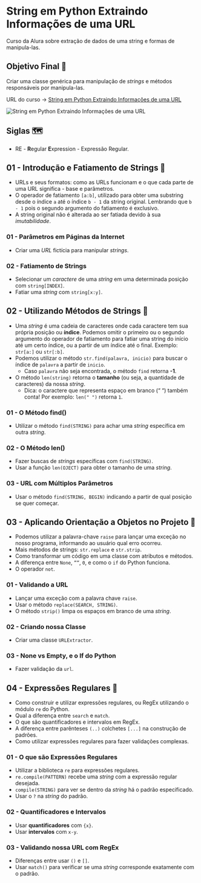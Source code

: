 # String em Python Extraindo Informações de uma URL

Curso da Alura sobre extração de dados de uma string e formas de manipula-las.

## Objetivo Final &#x1F3AF;

Criar uma classe genérica para manipulação de *strings* e métodos responsáveis por manipula-las.

URL do curso -> [String em Python Extraindo Informações de uma URL](https://cursos.alura.com.br/course/string-python-extraindo-informacoes-url)

![String em Python Extraindo Informações de uma URL](https://www.alura.com.br/assets/api/share/curso-string-python-extraindo-informacoes-url.png)

## Siglas &#x1F5FA;
* RE - **R**egular **E**xpression - Expressão Regular.

## 01 - Introdução e Fatiamento de Strings &#x1F516;
* URLs e seus formatos: como as URLs funcionam e o que cada parte de uma URL significa - base e parâmetros.
* O operador de fatiamento `[a:b]`, utilizado para obter uma substring desde o índice `a` até o índice `b - 1` da string original. Lembrando que `b - 1` pois o segundo argumento do fatiamento é exclusivo.
* A string original não é alterada ao ser fatiada devido à sua *imutabilidade*.

### 01 - Parâmetros em Páginas da Internet
* Criar uma *URL* fictícia para manipular *strings*.

### 02 - Fatiamento de Strings
* Selecionar um *caractere* de uma *string* em uma determinada posição com `string[INDEX]`.
* Fatiar uma *string* com `string[x:y]`.

## 02 - Utilizando Métodos de Strings &#x1F516;
* Uma *string* é uma cadeia de caracteres onde cada caractere tem sua própria posição ou **índice**.
Podemos omitir o primeiro ou o segundo argumento do operador de fatiamento para fatiar uma string do início até um certo índice, ou a partir de um índice até o final. Exemplo: `str[a:]` ou `str[:b]`.
* Podemos utilizar o método `str.find(palavra, inicio)` para buscar o índice de `palavra` a partir de `inicio`.
    * Caso `palavra` não seja encontrada, o método `find` retorna **-1**.
* O método `len(string)` retorna o **tamanho** (ou seja, a quantidade de caracteres) da nossa *string*.
    * Dica: o caractere que representa espaço em branco (“ “) também conta! Por exemplo: `len(" ")` retorna `1`.

### 01 - O Método find()
* Utilizar o método `find(STRING)` para achar uma *string* específica em outra *string*.

### 02 - O Método len()
* Fazer buscas de *strings* específicas com `find(STRING)`.
* Usar a função `len(OJECT)` para obter o tamanho de uma *string*.

### 03 - URL com Múltiplos Parâmetros
* Usar o método `find(STRING, BEGIN)` indicando a partir de qual posição se quer começar.

## 03 - Aplicando Orientação a Objetos no Projeto &#x1F516;
* Podemos utilizar a palavra-chave `raise` para lançar uma exceção no nosso programa, informando ao usuário qual erro ocorreu.
* Mais métodos de strings: `str.replace` e `str.strip`.
* Como transformar um código em uma classe com atributos e métodos.
* A diferença entre `None`, `””`, `0`, e como o `if` do Python funciona.
* O operador `not`.

### 01 - Validando a URL
* Lançar uma exceção com a palavra chave `raise`.
* Usar o método `replace(SEARCH, STRING)`.
* O método `strip()` limpa os espaços em branco de uma *string*.

### 02 - Criando nossa Classe
* Criar uma classe `URLExtractor`.

### 03 - None vs Empty, e o If do Python
* Fazer validação da `url`.

## 04 - Expressões Regulares &#x1F516;
* Como construir e utilizar expressões regulares, ou RegEx utilizando o módulo `re` do Python.
* Qual a diferença entre `search` e `match`.
* O que são quantificadores e intervalos em RegEx.
* A diferença entre parênteses `(..)` colchetes `[...]` na construção de padrões.
* Como utilizar expressões regulares para fazer validações complexas.

### 01 - O que são Expressões Regulares
* Utilizar a biblioteca `re` para expressões regulares.
* `re.compile(PATTERN)` recebe uma *string* com a expressão regular desejada.
* `compile(STRING)` para ver se dentro da *string* há o padrão especificado.
* Usar o `?` na *string* do padrão.

### 02 - Quantificadores e Intervalos
* Usar **quantificadores** com `{x}`.
* Usar **intervalos** com `x-y`.

### 03 - Validando nossa URL com RegEx
* Diferenças entre usar `()` e `[]`.
* Usar `match()` para verificar se uma *string* corresponde exatamente com o padrão.